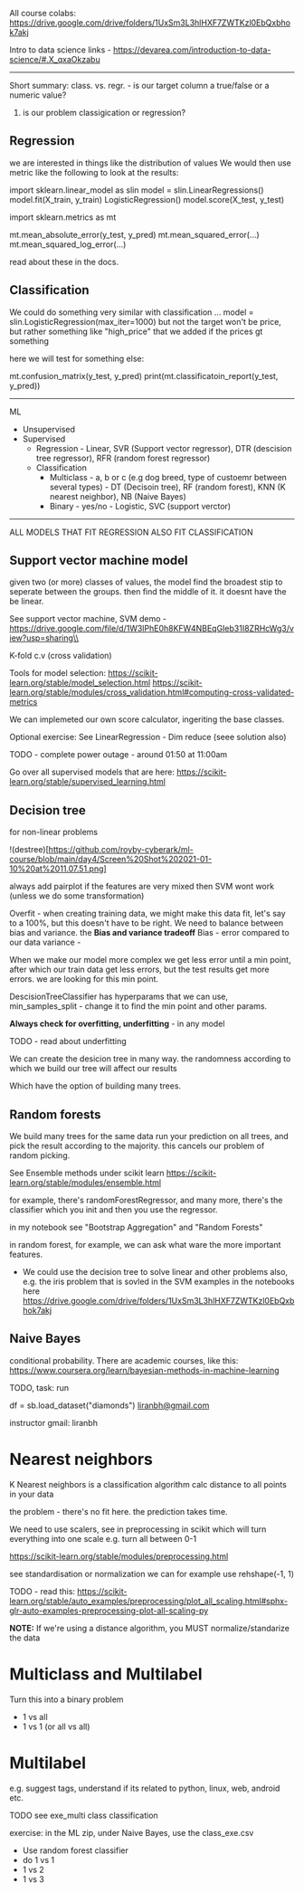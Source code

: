 All course colabs:
https://drive.google.com/drive/folders/1UxSm3L3hlHXF7ZWTKzl0EbQxbhok7akj

Intro to data science links - https://devarea.com/introduction-to-data-science/#.X_qxaOkzabu

--------------------------------

Short summary:
class. vs. regr. - is our target column a true/false or a numeric value?
1. is our problem classigication or regression?

## Regression
we are interested in things like the distribution of values
We would then use metric like the following to look at the results:

import sklearn.linear_model as slin
model = slin.LinearRegressions()
model.fit(X_train, y_train)
LogisticRegression()
model.score(X_test, y_test)

import sklearn.metrics as mt

mt.mean_absolute_error(y_test, y_pred)
mt.mean_squared_error(...)
mt.mean_squared_log_error(...)

read about these in the docs.
  
## Classification
We could do something very similar with classification
...
model = slin.LogisticRegression(max_iter=1000)
but not the target won't be price, but rather something like "high_price" that we added if the prices gt something

here we will test for something else:

mt.confusion_matrix(y_test, y_pred)
print(mt.classificatoin_report(y_test, y_pred))

----------------------------


ML
* Unsupervised
* Supervised
  * Regression - Linear, SVR (Support vector regressor), DTR (descision tree regressor), RFR (random forest regressor)
  * Classification
    * Multiclass - a, b or c (e.g dog breed, type of custoemr between several types) - DT (Decisoin tree), RF (random forest), KNN (K nearest neighbor), NB (Naive Bayes)
    * Binary - yes/no - Logistic, SVC (support verctor)
  

----------------------------

ALL MODELS THAT FIT REGRESSION ALSO FIT CLASSIFICATION


## Support vector machine model

given two (or more) classes of values, the model find the broadest stip to seperate between the groups. then find the middle of it.
it doesnt have the be linear. 


See support vector machine, SVM demo - https://drive.google.com/file/d/1W3lPhE0h8KFW4NBEqGIeb31I8ZRHcWg3/view?usp=sharing\\

K-fold c.v (cross validation)

Tools for model selection:
https://scikit-learn.org/stable/model_selection.html
https://scikit-learn.org/stable/modules/cross_validation.html#computing-cross-validated-metrics

We can implemeted our own score calculator, ingeriting the base classes. 

Optional exercise:
See LinearRegression - Dim reduce (seee solution also)

TODO - complete power outage - around 01:50 at 11:00am

Go over all supervised models that are here:
https://scikit-learn.org/stable/supervised_learning.html

## Decision tree
for non-linear problems

!(destree)[https://github.com/royby-cyberark/ml-course/blob/main/day4/Screen%20Shot%202021-01-10%20at%2011.07.51.png]

always add pairplot
if the features are very mixed then SVM wont work (unless we do some transformation)

Overfit - when creating training data, we might make this data fit, let's say to a 100%, but this doesn't have to be right.
We need to balance between bias and variance.
the **Bias and variance tradeoff**
Bias - error compared to our data
variance - 

When we make our model more complex we get less error until a min point, after which our train data get less errors, but the test results get more errors.
we are looking for this min point.

DescisionTreeClassifier has hyperparams that we can use, 
min_samples_split - change it to find the min point
and other params.

**Always check for overfitting, underfitting** - in any model

TODO - read about underfitting

We can create the desicion tree in many way.
the randomness according to which we build our tree will affect our results

Which have the option of building many trees. 

## Random forests
We build many trees for the same data
run your prediction on all trees, and pick the result according to the majority.
this cancels our problem of random picking.

See Ensemble methods under scikit learn
https://scikit-learn.org/stable/modules/ensemble.html

for example, there's randomForestRegressor, and many more, there's the classifier which you init and then you use the regressor.

in my notebook see "Bootstrap Aggregation" and "Random Forests"

in random forest, for example, we can ask what ware the more important features.


* We could use the decision tree to solve linear and other problems also, e.g. the iris problem that is sovled in the SVM examples
in the notebooks here
https://drive.google.com/drive/folders/1UxSm3L3hlHXF7ZWTKzl0EbQxbhok7akj

## Naive Bayes
conditional probability. 
There are academic courses, like this: https://www.coursera.org/learn/bayesian-methods-in-machine-learning

TODO, task:
run 

df = sb.load_dataset("diamonds")
liranbh@gmail.com

instructor gmail: liranbh



# Nearest neighbors

K Nearest neighbors is a classification algorithm
calc distance to all points in your data

the problem - there's no fit here. the prediction takes time.

We need to use scalers, see in preprocessing in scikit which will turn everything into one scale
e.g. turn all between 0-1

https://scikit-learn.org/stable/modules/preprocessing.html

see standardisation or normalization
we can for example use rehshape(-1, 1)

TODO - read this:
https://scikit-learn.org/stable/auto_examples/preprocessing/plot_all_scaling.html#sphx-glr-auto-examples-preprocessing-plot-all-scaling-py


**NOTE:** If we're using a distance algorithm, you MUST normalize/standarize the data

# Multiclass and Multilabel

Turn this into a binary problem

* 1 vs all
* 1 vs 1 (or all vs all)

# Multilabel
e.g. suggest tags, understand if its related to python, linux, web, android etc.


TODO
see exe_multi class classification

exercise: in the ML zip, under Naive Bayes, use the class_exe.csv

* Use random forest classifier
* do 1 vs 1
* 1 vs 2
* 1 vs 3





